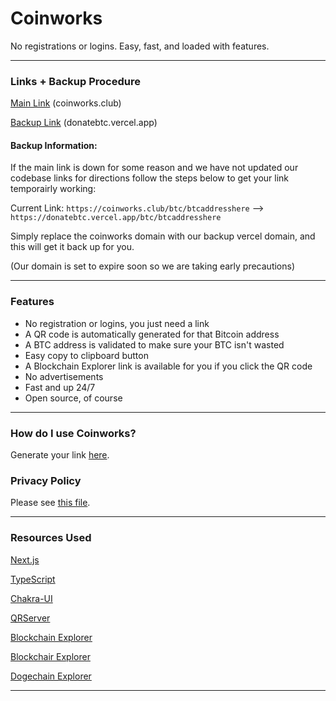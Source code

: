 # Coinworks

No registrations or logins. Easy, fast, and loaded with features.

---
### Links + Backup Procedure

[Main Link](http://coinworks.club/) (coinworks.club)

[Backup Link](https://donatebtc.vercel.app/) (donatebtc.vercel.app)

#### Backup Information:

If the main link is down for some reason and we have not updated our codebase links for directions follow the steps below to get your link temporairly working:

Current Link:
```https://coinworks.club/btc/btcaddresshere``` --> ```https://donatebtc.vercel.app/btc/btcaddresshere```

Simply replace the coinworks domain with our backup vercel domain, and this will get it back up for you. 

(Our domain is set to expire soon so we are taking early precautions)

---

### Features

-   No registration or logins, you just need a link
-   A QR code is automatically generated for that Bitcoin address
-   A BTC address is validated to make sure your BTC isn't wasted
-   Easy copy to clipboard button
-   A Blockchain Explorer link is available for you if you click the QR code
-   No advertisements
-   Fast and up 24/7
-   Open source, of course

---

### How do I use Coinworks?

Generate your link [here](https://coinworks.club/docs#help).

### Privacy Policy

Please see [this file](privacy-policy.md).

---

### Resources Used

[Next.js](https://nextjs.org/)

[TypeScript](https://www.typescriptlang.org/)

[Chakra-UI](https://chakra-ui.com/)

[QRServer](https://qrserver.com)

[Blockchain Explorer](https://www.blockchain.com/explorer)

[Blockchair Explorer](https://blockchair.com/)

[Dogechain Explorer](https://dogechain.info/)

---
